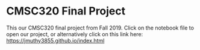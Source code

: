 # CMSC320 Final Project
This our CMSC320 final project from Fall 2019. Click on the notebook file to open our project, or alternatively click on this link here: https://jmuthy3855.github.io/index.html
